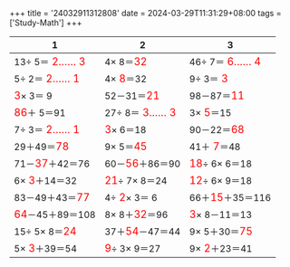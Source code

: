 +++ 
title = '24032911312808' 
date = 2024-03-29T11:31:29+08:00 
tags = ['Study-Math'] 
+++ 

1 | 2 | 3 
-- | -- | -- 
13÷ 5＝<font color=red size=4> 2…… 3</font> |  4× 8＝<font color=red size=4>32</font> | 46÷ 7＝<font color=red size=4> 6…… 4</font> 
 5÷ 2＝<font color=red size=4> 2…… 1</font> |  4×<font color=red size=4> 8</font>＝32 |  9÷ 3＝<font color=red size=4> 3</font> 
<font color=red size=4> 3</font>× 3＝ 9 | 52－31＝<font color=red size=4>21</font> | 98－87＝<font color=red size=4>11</font> 
<font color=red size=4>86</font>＋ 5＝91 | 27÷ 8＝<font color=red size=4> 3…… 3</font> |  3×<font color=red size=4> 5</font>＝15 
 7÷ 3＝<font color=red size=4> 2…… 1</font> | <font color=red size=4> 3</font>× 6＝18 | 90－22＝<font color=red size=4>68</font> 
29＋49＝<font color=red size=4>78</font> |  9× 5＝<font color=red size=4>45</font> | 41＋<font color=red size=4> 7</font>＝48 
71－<font color=red size=4>37</font>＋42＝76 | 60－<font color=red size=4>56</font>＋86＝90 | <font color=red size=4>18</font>÷ 6× 6＝18 
 6×<font color=red size=4> 3</font>＋14＝32 | <font color=red size=4>21</font>÷ 7× 8＝24 | <font color=red size=4>12</font>÷ 6× 9＝18 
83－49＋43＝<font color=red size=4>77</font> |  4÷<font color=red size=4> 2</font>× 3＝ 6 | 66＋<font color=red size=4>15</font>＋35＝116 
<font color=red size=4>64</font>－45＋89＝108 |  8× 8＋<font color=red size=4>32</font>＝96 | <font color=red size=4> 3</font>× 8－11＝13 
15÷ 5× 8＝<font color=red size=4>24</font> | 37＋<font color=red size=4>54</font>－47＝44 |  9× 5＋30＝<font color=red size=4>75</font> 
 5×<font color=red size=4> 3</font>＋39＝54 | <font color=red size=4> 9</font>÷ 3× 9＝27 |  9×<font color=red size=4> 2</font>＋23＝41 

